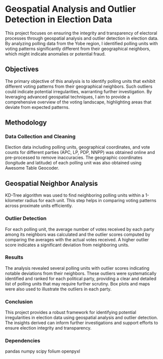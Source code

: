 # Geospatial Analysis and Outlier Detection in Election Data

This project focuses on ensuring the integrity and transparency of electoral processes through geospatial analysis and outlier detection in election data. By analyzing polling data from the Yobe region, I identified polling units with voting patterns significantly different from their geographical neighbors, which might indicate anomalies or potential fraud.

## Objectives
The primary objective of this analysis is to identify polling units that exhibit different voting patterns from their geographical neighbors. Such outliers could indicate potential irregularities, warranting further investigation. By leveraging advanced geospatial techniques, I aim to provide a comprehensive overview of the voting landscape, highlighting areas that deviate from expected patterns.

## Methodology
### Data Collection and Cleaning

Election data including polling units, geographical coordinates, and vote counts for different parties (APC, LP, PDP, NNPP) was obtained online and pre-processed to remove inaccuracies. The geographic coordinates (longitude and latitude) of each polling unit was also obtained using Awesome Table Geocoder.

## Geospatial Neighbor Analysis

KD-Tree algorithm was used to find neighboring polling units within a 1-kilometer radius for each unit.
This step helps in comparing voting patterns across proximate units efficiently.

### Outlier Detection

For each polling unit, the average number of votes received by each party among its neighbors was calculated and the outlier scores computed by comparing the averages with the actual votes received.
A higher outlier score indicates a significant deviation from neighboring units.

### Results

The analysis revealed several polling units with outlier scores indicating notable deviations from their neighbors. These outliers were systematically identified and ranked for each political party, providing a clear and detailed list of polling units that may require further scrutiny. Box plots and maps were also used to illustrate the outliers in each party.

### Conclusion

This project provides a robust framework for identifying potential irregularities in election data using geospatial analysis and outlier detection. The insights derived can inform further investigations and support efforts to ensure election integrity and transparency.

### Dependencies
pandas
numpy
scipy
folium
openpyxl
